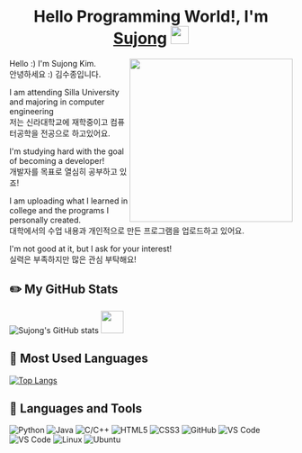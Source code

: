 <h1 align="center">Hello Programming World!, I'm <a href="https://www.blackcater.win/" target="_blank">Sujong</a> <img
src="https://github.com/blackcater/blackcater/raw/main/images/Hi.gif" height="32" /></h1>
<a href="#"><img align="right" src="https://github.com/blackcater/blackcater/raw/main/images/banner.gif" width="290 " height="290" /></a>
<p>Hello :) I'm Sujong Kim.<br>
안녕하세요 :) 김수종입니다.</p> 
<p>I am attending Silla University and majoring in computer engineering<br>
저는 신라대학교에 재학중이고 컴퓨터공학을 전공으로 하고있어요.</p>


<p>I'm studying hard with the goal of becoming a developer!<br>
개발자를 목표로 열심히 공부하고 있죠!</p>


<p>I am uploading what I learned in college and the programs I personally created.<br>
대학에서의 수업 내용과 개인적으로 만든 프로그램을 업로드하고 있어요.</p>


<p>I'm not good at it, but I ask for your interest!<br>
실력은 부족하지만 많은 관심 부탁해요!</p>

## ✏️ My GitHub Stats
![Sujong's GitHub stats](https://github-readme-stats.vercel.app/api?username=rlatnwhd&show_icons=true&theme=default) <img align="left-top" src="https://raw.githubusercontent.com/innng/innng/master/assets/kyubey.gif" height="40" />

## 📝 Most Used Languages
[![Top Langs](https://github-readme-stats.vercel.app/api/top-langs/?username=rlatnwhd&layout=compact&theme=default&langs_count=8)](https://github.com/anuraghazra/github-readme-stats)

## 📝 Languages and Tools
![Python](https://img.shields.io/badge/-Python-black?style=flat-square&logo=Python)
![Java](https://img.shields.io/badge/-java-E34A86?style=flat-square&logo=Java)
![C/C++](https://img.shields.io/badge/-C/C++-00599C?style=flat-square&logo=c)
![HTML5](https://img.shields.io/badge/-HTML5-E34F26?style=flat-square&logo=html5&logoColor=white)
![CSS3](https://img.shields.io/badge/-CSS3-1572B6?style=flat-square&logo=css3)
![GitHub](https://img.shields.io/badge/-GitHub-181717?style=flat-square&logo=github)
![VS Code](https://img.shields.io/badge/-VS%20Code-007ACC?style=flat-square&logo=visual-studio-code)
![VS Code](https://img.shields.io/badge/-VS%20Code-007ACC?style=flat-square&logo=visual-studio)
![Linux](https://img.shields.io/badge/-Linux-yellow?style=flat-square&logo=Linux)
![Ubuntu](https://img.shields.io/badge/-ubuntu-orange?style=flat-square&logo=ubuntu)

